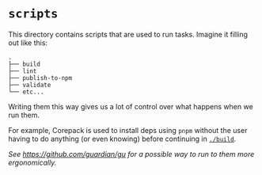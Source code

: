 # `scripts`

This directory contains scripts that are used to run tasks. Imagine it filling out like this:

```
.
├── build
├── lint
├── publish-to-npm
├── validate
└── etc...
```

Writing them this way gives us a lot of control over what happens when we run them.

For example, Corepack is used to install deps using `pnpm` without the user having to do anything (or even knowing) before continuing in [`./build`](./build).

_See https://github.com/guardian/gu for a possible way to run to them more ergonomically._
